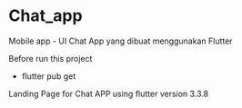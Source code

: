 # Chat_app
Mobile app - UI Chat App yang dibuat menggunakan Flutter

Before run this project
- flutter pub get

Landing Page for Chat APP using flutter version 3.3.8
